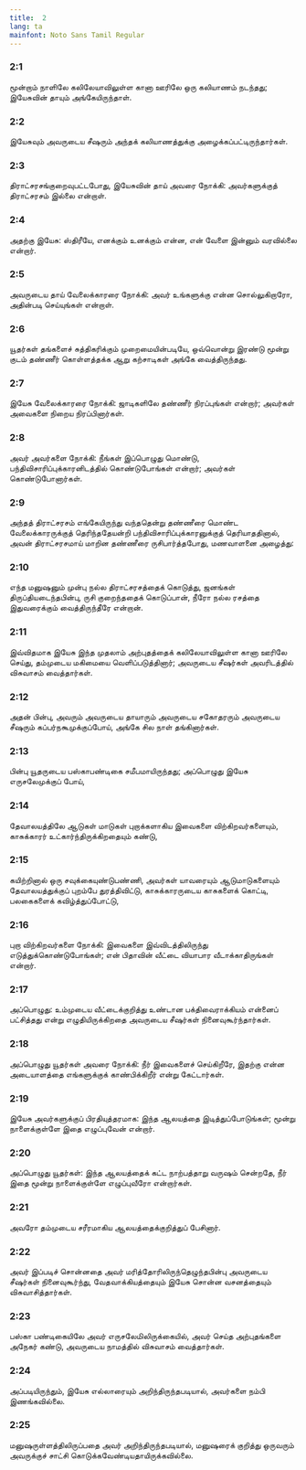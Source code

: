 ```yaml
---
title:  2
lang: ta
mainfont: Noto Sans Tamil Regular
---
```


###  2:1

மூன்றாம் நாளிலே கலிலேயாவிலுள்ள கானா ஊரிலே ஒரு கலியாணம் நடந்தது; இயேசுவின் தாயும் அங்கேயிருந்தாள்.

###  2:2

இயேசுவும் அவருடைய சீஷரும் அந்தக் கலியாணத்துக்கு அழைக்கப்பட்டிருந்தார்கள்.

###  2:3

திராட்சரசங்குறைவுபட்டபோது, இயேசுவின் தாய் அவரை நோக்கி: அவர்களுக்குத் திராட்சரசம் இல்லை என்றாள்.

###  2:4

அதற்கு இயேசு: ஸ்திரீயே, எனக்கும் உனக்கும் என்ன, என் வேளை இன்னும் வரவில்லை என்றார்.

###  2:5

அவருடைய தாய் வேலைக்காரரை நோக்கி: அவர் உங்களுக்கு என்ன சொல்லுகிறாரோ, அதின்படி செய்யுங்கள் என்றாள்.

###  2:6

யூதர்கள் தங்களைச் சுத்திகரிக்கும் முறைமையின்படியே, ஒவ்வொன்று இரண்டு மூன்று குடம் தண்ணீர் கொள்ளத்தக்க ஆறு கற்சாடிகள் அங்கே வைத்திருந்தது.

###  2:7

இயேசு வேலைக்காரரை நோக்கி: ஜாடிகளிலே தண்ணீர் நிரப்புங்கள் என்றார்; அவர்கள் அவைகளை நிறைய நிரப்பினார்கள்.

###  2:8

அவர் அவர்களை நோக்கி: நீங்கள் இப்பொழுது மொண்டு, பந்திவிசாரிப்புக்காரனிடத்தில் கொண்டுபோங்கள் என்றார்; அவர்கள் கொண்டுபோனார்கள்.

###  2:9

அந்தத் திராட்சரசம் எங்கேயிருந்து வந்ததென்று தண்ணீரை மொண்ட வேலைக்காரருக்குத் தெரிந்ததேயன்றி பந்திவிசாரிப்புக்காரனுக்குத் தெரியாததினால், அவன் திராட்சரசமாய் மாறின தண்ணீரை ருசிபார்த்தபோது, மணவாளனை அழைத்து:

###  2:10

எந்த மனுஷனும் முன்பு நல்ல திராட்சரசத்தைக் கொடுத்து, ஜனங்கள் திருப்தியடைந்தபின்பு, ருசி குறைந்ததைக் கொடுப்பான், நீரோ நல்ல ரசத்தை இதுவரைக்கும் வைத்திருந்தீரே என்றான்.

###  2:11

இவ்விதமாக இயேசு இந்த முதலாம் அற்புதத்தைக் கலிலேயாவிலுள்ள கானா ஊரிலே செய்து, தம்முடைய மகிமையை வெளிப்படுத்தினார்; அவருடைய சீஷர்கள் அவரிடத்தில் விசுவாசம் வைத்தார்கள்.

###  2:12

அதன் பின்பு, அவரும் அவருடைய தாயாரும் அவருடைய சகோதரரும் அவருடைய சீஷரும் கப்பர்நகூமுக்குப்போய், அங்கே சில நாள் தங்கினார்கள்.

###  2:13

பின்பு யூதருடைய பஸ்காபண்டிகை சமீபமாயிருந்தது; அப்பொழுது இயேசு எருசலேமுக்குப் போய்,

###  2:14

தேவாலயத்திலே ஆடுகள் மாடுகள் புறாக்களாகிய இவைகளை விற்கிறவர்களையும், காசுக்காரர் உட்கார்ந்திருக்கிறதையும் கண்டு,

###  2:15

கயிற்றினால் ஒரு சவுக்கையுண்டுபண்ணி, அவர்கள் யாவரையும் ஆடுமாடுகளையும் தேவாலயத்துக்குப் புறம்பே துரத்திவிட்டு, காசுக்காரருடைய காசுகளைக் கொட்டி, பலகைகளைக் கவிழ்த்துப்போட்டு,

###  2:16

புறா விற்கிறவர்களை நோக்கி: இவைகளை இவ்விடத்திலிருந்து எடுத்துக்கொண்டுபோங்கள்; என் பிதாவின் வீட்டை வியாபார வீடாக்காதிருங்கள் என்றார்.

###  2:17

அப்பொழுது: உம்முடைய வீட்டைக்குறித்து உண்டான பக்திவைராக்கியம் என்னைப் பட்சித்தது என்று எழுதியிருக்கிறதை அவருடைய சீஷர்கள் நினைவுகூர்ந்தார்கள்.

###  2:18

அப்பொழுது யூதர்கள் அவரை நோக்கி: நீர் இவைகளைச் செய்கிறீரே, இதற்கு என்ன அடையாளத்தை எங்களுக்குக் காண்பிக்கிறீர் என்று கேட்டார்கள்.

###  2:19

இயேசு அவர்களுக்குப் பிரதியுத்தரமாக: இந்த ஆலயத்தை இடித்துப்போடுங்கள்; மூன்று நாளைக்குள்ளே இதை எழுப்புவேன் என்றார்.

###  2:20

அப்பொழுது யூதர்கள்: இந்த ஆலயத்தைக் கட்ட நாற்பத்தாறு வருஷம் சென்றதே, நீர் இதை மூன்று நாளைக்குள்ளே எழுப்புவீரோ என்றார்கள்.

###  2:21

அவரோ தம்முடைய சரீரமாகிய ஆலயத்தைக்குறித்துப் பேசினார்.

###  2:22

அவர் இப்படிச் சொன்னதை அவர் மரித்தோரிலிருந்தெழுந்தபின்பு அவருடைய சீஷர்கள் நினைவுகூர்ந்து, வேதவாக்கியத்தையும் இயேசு சொன்ன வசனத்தையும் விசுவாசித்தார்கள்.

###  2:23

பஸ்கா பண்டிகையிலே அவர் எருசலேமிலிருக்கையில், அவர் செய்த அற்புதங்களை அநேகர் கண்டு, அவருடைய நாமத்தில் விசுவாசம் வைத்தார்கள்.

###  2:24

அப்படியிருந்தும், இயேசு எல்லாரையும் அறிந்திருந்தபடியால், அவர்களை நம்பி இணங்கவில்லை.

###  2:25

மனுஷருள்ளத்திலிருப்பதை அவர் அறிந்திருந்தபடியால், மனுஷரைக் குறித்து ஒருவரும் அவருக்குச் சாட்சி கொடுக்கவேண்டியதாயிருக்கவில்லை.

